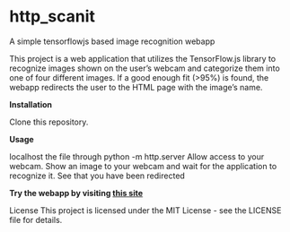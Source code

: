 # http_scanit
A simple tensorflowjs based image recognition webapp

This project is a web application that utilizes the TensorFlow.js library to recognize images shown on the user’s webcam and categorize them into one of four different images. If a good enough fit (>95%) is found, the webapp redirects the user to the HTML page with the image’s name.

**Installation**

Clone this repository.

**Usage**

localhost the file through python -m http.server
Allow access to your webcam.
Show an image to your webcam and wait for the application to recognize it.
See that you have been redirected

**Try the webapp by visiting [this site](dibbywang.github.io/http_scanit)**

License
This project is licensed under the MIT License - see the LICENSE file for details.
